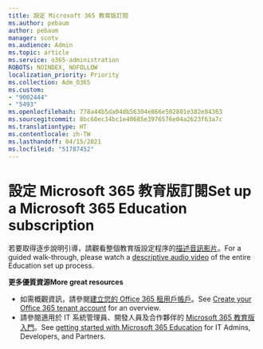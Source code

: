 ```yaml
---
title: 設定 Microsoft 365 教育版訂閱
ms.author: pebaum
author: pebaum
manager: scotv
ms.audience: Admin
ms.topic: article
ms.service: o365-administration
ROBOTS: NOINDEX, NOFOLLOW
localization_priority: Priority
ms.collection: Adm_O365
ms.custom:
- "9002444"
- "5493"
ms.openlocfilehash: 778a44b5da04db56304e866e502801e382e84363
ms.sourcegitcommit: 8bc60ec34bc1e40685e3976576e04a2623f63a7c
ms.translationtype: HT
ms.contentlocale: zh-TW
ms.lasthandoff: 04/15/2021
ms.locfileid: "51787452"
---
```

# <a name="set-up-a-microsoft-365-education-subscription"></a><span data-ttu-id="26ea8-102">設定 Microsoft 365 教育版訂閱</span><span class="sxs-lookup"><span data-stu-id="26ea8-102">Set up a Microsoft 365 Education subscription</span></span>

<span data-ttu-id="26ea8-103">若要取得逐步說明引導，請觀看整個教育版設定程序的[描述音訊影片](https://aka.ms/M365EduSetup)。</span><span class="sxs-lookup"><span data-stu-id="26ea8-103">For a guided walk-through, please watch a [descriptive audio video](https://aka.ms/M365EduSetup) of the entire Education set up process.</span></span>

<span data-ttu-id="26ea8-104">**更多優質資源**</span><span class="sxs-lookup"><span data-stu-id="26ea8-104">**More great resources**</span></span>

- <span data-ttu-id="26ea8-105">如需概觀資訊，請參閱[建立您的 Office 365 租用戶帳戶](https://docs.microsoft.com/microsoft-365/education/deploy/create-your-office-365-tenant)。</span><span class="sxs-lookup"><span data-stu-id="26ea8-105">See [Create your Office 365 tenant account](https://docs.microsoft.com/microsoft-365/education/deploy/create-your-office-365-tenant) for an overview.</span></span>
- <span data-ttu-id="26ea8-106">請參閱適用於 IT 系統管理員、開發人員及合作夥伴的 [Microsoft 365 教育版入門](https://docs.microsoft.com/education/)。</span><span class="sxs-lookup"><span data-stu-id="26ea8-106">See [getting started with Microsoft 365 Education](https://docs.microsoft.com/education/) for IT Admins, Developers, and Partners.</span></span>